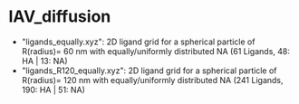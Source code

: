 # IAV_diffusion

- "ligands_equally.xyz": 
		2D ligand grid for a spherical particle of R(radius)= 60 nm with equally/uniformly distributed NA
		(61 Ligands, 48: HA | 13: NA)
- "ligands_R120_equally.xyz": 
		2D ligand grid for a spherical particle of R(radius)= 120 nm with equally/uniformly distributed NA
		(241 Ligands, 190: HA | 51: NA)

